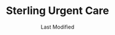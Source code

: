 ---
layout: location-page
date: Last Modified
description: "Local COVID-19 testing is available at Sterling Urgent Care in Logan, Utah, USA."
permalink: "locations/utah/logan/sterling-urgent-care-2/"
tags:
  - locations
  - utah
title: Sterling Urgent Care
uniqueName: sterling-urgent-care-2
state: Utah
stateAbbr: UT
hood: "South Logan"
address: "1201 S. Main St."
city: "Logan"
zip: "84321"
zipsNearby: "83114 82930 82931 83214 83223 83228 83232 83234 83237 83238 83241 83283 83243 83252 83220 83254 83233 83261 83263 83272 83287 83281 83286 84301 84010 84011 84054 84087 84302 84304 84309 84324 84014 84305 84015 84016 84056 84075 84089 84024 84307 84310 84025 84311 84028 84306 84312 84331 84033 84314 84315 84317 84318 84319 84037 84038 84040 84041 84308 84320 84321 84322 84323 84341 84325 84326 84018 84050 84327 84201 84244 84401 84402 84403 84404 84405 84407 84408 84409 84412 84414 84415 84328 84330 84332 84064 84333 84334 84067 84116 84335 84336 84316 84337 84338 84339 84340 84086" 
mapUrl: "http://maps.apple.com/?q=Sterling+Urgent+Care&address=1201+S+Main+St,Logan,Utah,84321"
locationType: Walk-in
phone: "435-787-8504"
website: "https://www.sterlingurgentcare.com/coronavirus-covid-19/"
onlineBooking: undefined
closed: undefined
closedUpdate: April 22nd, 2020
notes: "By appointment only. Limited test kits available."
days: M-Sat
hours: 9AM-9PM
ctaMessage: Learn more
ctaUrl: "https://www.sterlingurgentcare.com/coronavirus-covid-19/"
---